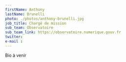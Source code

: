 ```yaml
---
firstName: Anthony
lastName: Brunelli
photo: ./photos/anthony-brunelli.jpg
job_title: Chargé de mission
sub_team: Observatoire
sub_team_link: https://observatoire.numerique.gouv.fr
twitter:
e-mail :
---
```


Bio à venir
